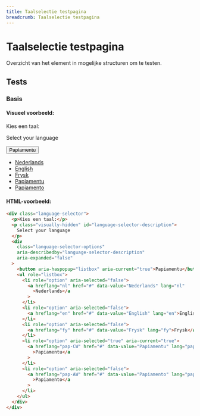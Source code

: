 ```yaml
---
title: Taalselectie testpagina
breadcrumb: Taalselectie testpagina
---
```


<h1 id="introduction">Taalselectie testpagina</h1>

Overzicht van het element in mogelijke structuren om te testen.

<h2 id="tests">Tests</h2>

### Basis

#### Visueel voorbeeld:

<div class="language-selector">
  <p>Kies een taal:</p>
  <p class="visually-hidden" id="language-selector-description">Select your language</p>
  <div
    class="language-selector-options"
    aria-describedby="language-selector-description"
    aria-expanded="false"
  >
    <button aria-haspopup="listbox" aria-current="true"> Papiamentu </button>
    <ul role="listbox">
      <li role="option" aria-selected="false">
        <a hreflang="nl" href="/" data-value="Nederlands" lang="nl"
          >Nederlands</a
        >
      </li>
      <li role="option" aria-selected="false">
        <a hreflang="en" href="/" data-value="English" lang="en"
          >English</a
        >
      </li>
      <li role="option" aria-selected="false">
        <a hreflang="fy" href="/" data-value="Frysk" lang="fy">Frysk</a
        >
      </li>
      <li role="option" aria-selected="true">
        <a
          hreflang="pap-CW"
          href="/"
          aria-current="true"
          data-value="Papiamentu"
          lang="pap-CW">Papiamentu</a
        >
      </li>
      <li role="option" aria-selected="false">
        <a
          hreflang="pap-AW"
          href="/"
          data-value="Papiamento"
          lang="pap-AW">Papiamento</a
        >
      </li>
    </ul>
  </div>
</div>

#### HTML-voorbeeld:

```html
<div class="language-selector">
  <p>Kies een taal:</p>
  <p class="visually-hidden" id="language-selector-description">
    Select your language
  </p>
  <div
    class="language-selector-options"
    aria-describedby="language-selector-description"
    aria-expanded="false"
  >
    <button aria-haspopup="listbox" aria-current="true">Papiamentu</button>
    <ul role="listbox">
      <li role="option" aria-selected="false">
        <a hreflang="nl" href="#" data-value="Nederlands" lang="nl"
          >Nederlands</a
        >
      </li>
      <li role="option" aria-selected="false">
        <a hreflang="en" href="#" data-value="English" lang="en">English</a>
      </li>
      <li role="option" aria-selected="false">
        <a hreflang="fy" href="#" data-value="Frysk" lang="fy">Frysk</a>
      </li>
      <li role="option" aria-selected="true" aria-current="true">
        <a hreflang="pap-CW" href="#" data-value="Papiamentu" lang="pap-CW"
          >Papiamentu</a
        >
      </li>
      <li role="option" aria-selected="false">
        <a hreflang="pap-AW" href="#" data-value="Papiamento" lang="pap-AW"
          >Papiamento</a
        >
      </li>
    </ul>
  </div>
</div>
```
